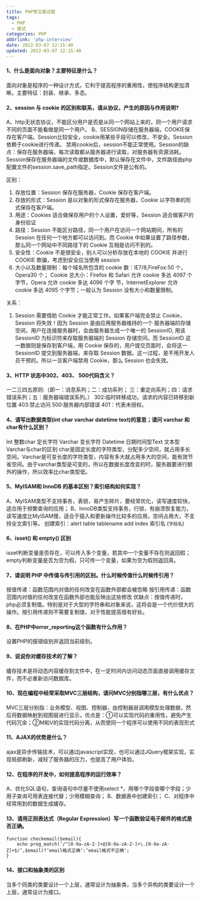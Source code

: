 ```yaml
---
title: PHP常见面试题
tags:
  - PHP
  - 面试
categories: PHP
abbrlink: 'php-interview'
date: 2022-03-07 12:15:40
updated: 2022-03-07 12:15:40
---
```


#### 1、什么是面向对象？主要特征是什么？
面向对象是程序的一种设计方式，它利于提高程序的重用性，使程序结构更加清晰。主要特征：封装、继承、多态。

#### 2、session 与 cookie 的区别和联系，请从协议，产生的原因与作用说明?
A、http无状态协议，不能区分用户是否是从同一个网站上来的，同一个用户请求不同的页面不能看做是同一个用户。
B、SESSION存储在服务器端，COOKIE保存在客户端。Session比较安全，cookie用某些手段可以修改，不安全。Session依赖于cookie进行传递。
禁用cookie后，session不能正常使用。Session的缺点：保存在服务器端，每次读取都从服务器进行读取，对服务器有资源消耗。Session保存在服务器端的文件或数据库中，默认保存在文件中，文件路径由php配置文件的session.save_path指定。Session文件是公有的。

区别：
1. 存放位置：Session 保存在服务器，Cookie 保存在客户端。
2. 存放的形式：Session 是以对象的形式保存在服务器，Cookie 以字符串的形式保存在客户端。
3. 用途：Cookies 适合做保存用户的个人设置，爱好等，Session 适合做客户的身份验证
4. 路径：Session 不能区分路径，同一个用户在访问一个网站期间，所有的 Session 在任何一个地方都可以访问到。而 Cookie 中如果设置了路径参数，那么同一个网站中不同路径下的 Cookie 互相是访问不到的。
5. 安全性：Cookie 不是很安全，别人可以分析存放在本地的 COOKIE 并进行 COOKIE 欺骗，考虑到安全应当使用 session
6. 大小以及数量限制：每个域名所包含的 cookie 数：IE7/8,FireFox:50 个，Opera30 个； Cookie 总大小：Firefox 和 Safari 允许 cookie 多达 4097 个字节，Opera 允许 cookie 多达 4096 个字 节，InternetExplorer 允许 cookie 多达 4095 个字节；一般认为 Session 没有大小和数量限制。

关系：
1. Session 需要借助 Cookie 才能正常工作。如果客户端完全禁止 Cookie，Session 将失效！因为 Session 是由应用服务器维持的一个 服务器端的存储空间，用户在连接服务器时，会由服务器生成一个唯一的 SessionID, 用该 SessionID 为标识符来存取服务器端的 Session 存储空间。而 SessionID 这一数据则是保存到客户端，用 Cookie 保存的，用户提交页面时，会将这一 SessionID 提交到服务器端，来存取 Session 数据。这一过程，是不用开发人员干预的。所以一旦客户端禁用 Cookie，那么 Session 也会失效。

#### 3、HTTP 状态中302、403、 500代码含义？
一二三四五原则:（即一：消息系列；二：成功系列； 三：重定向系列；四：请求错误系列；五：服务器端错误系列。）
302:临时转移成功，请求的内容已转移到新位置
403:禁止访问
500:服务器内部错误
401：代表未授权。

#### 4、请写出数据类型(int char varchar datetime text)的意思；请问 varchar 和 char有什么区别？
Int 整数char 定长字符 Varchar 变长字符 Datetime 日期时间型Text 文本型 Varchar与char的区别 char是固定长度的字符类型，分配多少空间，就占用多长空间。Varchar是可变长度的字符类型，内容有多大就占用多大的空间，能有效节省空间。由于varchar类型是可变的，所以在数据长度改变的时，服务器要进行额外的操作，所以效率比char类型低。

#### 5、MyISAM和 InnoDB 的基本区别？索引结构如何实现？
A、MyISAM类型不支持事务，表锁，易产生碎片，要经常优化，读写速度较快，适合用于频繁查询的应用；
B、InnoDB类型支持事务，行锁，有崩溃恢复能力，读写速度比MyISAM慢，适合于插入和更新操作比较多的应用，空间占用大，不支持全文索引等。
创建索引：alert table tablename add index 索引名 (`字段名`)

#### 6、isset() 和 empty() 区别
isset判断变量是否存在，可以传入多个变量，若其中一个变量不存在则返回假；empty判断变量是否为空为假，只可传一个变量，如果为空为假则返回真。

#### 7、请说明 PHP 中传值与传引用的区别。什么时候传值什么时候传引用？
按值传递：函数范围内对值的任何改变在函数外部都会被忽略
按引用传递：函数范围内对值的任何改变在函数外部也能反映出这些修改
优缺点：按值传递时，php必须复制值。特别是对于大型的字符串和对象来说，这将会是一个代价很大的操作。按引用传递则不需要复制值，对于性能提高很有好处。

#### 8、在PHP中error_reporting这个函数有什么作用？
设置PHP的报错级别并返回当前级别。

#### 9、说说你对缓存技术的了解？
缓存技术是将动态内容缓存到文件中，在一定时间内访问动态页面直接调用缓存文件，而不必重新访问数据库。

#### 10、现在编程中经常采取MVC三层结构，请问MVC分别指哪三层，有什么优点？
MVC三层分别指：业务模型、视图、控制器，由控制器层调用模型处理数据，然后将数据映射到视图层进行显示，优点是：①可以实现代码的重用性，避免产生代码冗余；②M和V的实现代码分离，从而使同一个程序可以使用不同的表现形式

#### 11、AJAX的优势是什么？
ajax是异步传输技术，可以通过javascript实现，也可以通过JQuery框架实现，实现局部刷新，减轻了服务器的压力，也提高了用户体验。

#### 12、在程序的开发中，如何提高程序的运行效率？
A、优化SQL语句，查询语句中尽量不使用select *，用哪个字段查哪个字段；少用子查询可用表连接代替；少用模糊查询；
B、数据表中创建索引；
C、对程序中经常用到的数据生成缓存。

#### 13、请用正则表达式（Regular Expression）写一个函数验证电子邮件的格式是否正确。
```
function checkemail($email){
    echo preg_match(‘/^[0-9a-zA-Z-]+@[0-9a-zA-Z-]+\.[0-9a-zA-Z]+$/’,$email)?’email格式正确‘:’email格式不正确‘;
}
```

#### 14、接口和抽象类的区别
当多个同类的类要设计一个上层，通常设计为抽象类，当多个异构的类要设计一个上层，通常设计为接口。